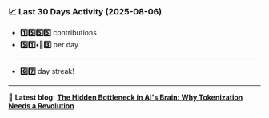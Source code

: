 <!--START_STATS-->
### 📈 Last 30 Days Activity (2025-08-06)  
- **1️⃣5️⃣5️⃣5️⃣** contributions  
- **5️⃣1️⃣•🎱3️⃣** per day
---
- **6️⃣7️⃣** day streak!
---
📝 **Latest blog:** [**The Hidden Bottleneck in AI's Brain: Why Tokenization Needs a Revolution**](https://andriak.com/blog/tokenization-revolution)
<!--END_STATS-->
